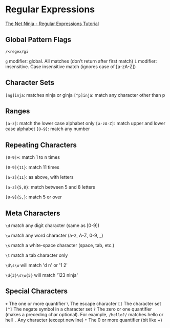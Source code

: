 # Regular Expressions

[The Net Ninja - Regular Expressions Tutorial](https://www.youtube.com/playlist?list=PL4cUxeGkcC9g6m_6Sld9Q4jzqdqHd2HiD)

## Global Pattern Flags

```regex
/<regex/gi
```

`g` modifier: global. All matches (don't return after first match)
`i` modifier: insensitive. Case insensitive match (ignores case of [a-zA-Z])

## Character Sets

`[ng]inja`: matches ninja or ginja
`[^p]inja`: match any character other than p

## Ranges

`[a-z]`: match the lower case alphabet only
`[a-zA-Z]`: match upper and lower case alphabet
`[0-9]`: match any number

## Repeating Characters

`[0-9]+`: match 1 to n times

`[0-9]{11}`: match 11 times

`[a-z]{11}`: as above, with letters

`[a-z]{5,8}`: match between 5 and 8 letters

`[0-9]{5,}`: match 5 or over

## Meta Characters

`\d` match any digit character (same as [0-9])

`\w` match any word character (a-z, A-Z, 0-9, _)

`\s` match a white-space character (space, tab, etc.)

`\t` match a tab character only

`\d\s\w` will match 'd n' or '1 2'

`\d{3}\s\w{5}` will match '123 ninja'

## Special Characters

`+` The one or more quantifier
`\` The escape character
`[]` The character set
`[^]` The negate symbol in a character set
`?` The zero or one quantifier (makes a preceding char optional).  For example, `/hello?/` matches hello or hell
`.` Any character (except newline)
`*` The 0 or more quantifier (bit like +)
